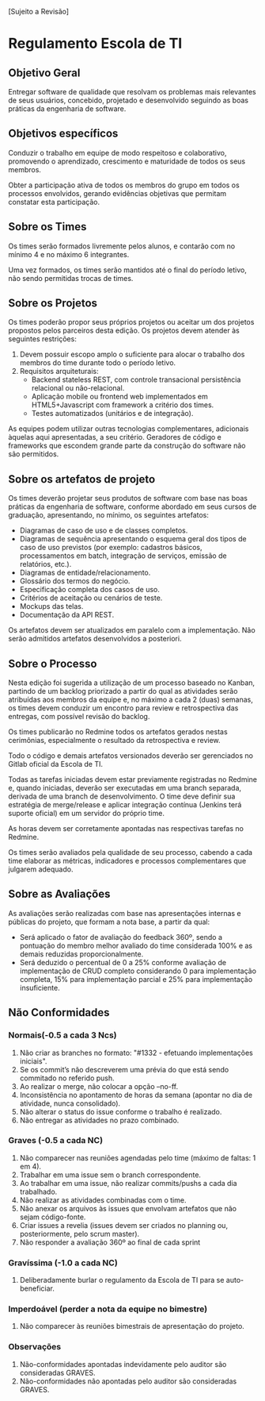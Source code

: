 [Sujeito a Revisão]
# Regulamento Escola de TI

## Objetivo Geral
Entregar software de qualidade que resolvam os problemas mais relevantes de seus usuários, concebido, projetado e desenvolvido seguindo as boas práticas da engenharia de software.

## Objetivos específicos
Conduzir o trabalho em equipe de modo respeitoso e colaborativo, promovendo o aprendizado, crescimento e maturidade de todos os seus membros.

Obter a participação ativa de todos os membros do grupo em todos os processos envolvidos, gerando evidências objetivas que permitam constatar esta participação.

## Sobre os Times
Os times serão formados livremente pelos alunos, e contarão com no mínimo 4 e no máximo 6 integrantes.

Uma vez formados, os times serão mantidos até o final do período letivo, não sendo permitidas trocas de times.

## Sobre os Projetos
Os times poderão propor seus próprios projetos ou aceitar um dos projetos propostos pelos parceiros desta edição. Os projetos devem atender às seguintes restrições:
  1. Devem possuir escopo amplo o suficiente para alocar o trabalho dos membros do time durante todo o período letivo.
  2. Requisitos arquiteturais:
     * Backend stateless REST, com controle transacional persistência relacional ou não-relacional.
     * Aplicação mobile ou frontend web implementados em HTML5+Javascript com framework a critério dos times.
     * Testes automatizados (unitários e de integração).

As equipes podem utilizar outras tecnologias complementares, adicionais àquelas aqui apresentadas, a seu critério. Geradores de código e frameworks que escondem grande parte da construção do software não são permitidos.

## Sobre os artefatos de projeto
Os times deverão projetar seus produtos de software com base nas boas práticas da engenharia de software, conforme abordado em seus cursos de graduação, apresentando, no mínimo, os seguintes artefatos:

* Diagramas de caso de uso e de classes completos.
* Diagramas de sequência apresentando o esquema geral dos tipos de caso de uso previstos (por exemplo: cadastros básicos, processamentos em batch, integração de serviços, emissão de relatórios, etc.).
* Diagramas de entidade/relacionamento.
* Glossário dos termos do negócio.
* Especificação completa dos casos de uso.
* Critérios de aceitação ou cenários de teste.
* Mockups das telas.
* Documentação da API REST.

Os artefatos devem ser atualizados em paralelo com a implementação. Não serão admitidos artefatos desenvolvidos a posteriori.

## Sobre o Processo
Nesta edição foi sugerida a utilização de um processo baseado no Kanban, partindo de um backlog priorizado a partir do qual as atividades serão atribuídas aos membros da equipe e, no máximo a cada 2 (duas) semanas, os times devem conduzir um encontro para review e retrospectiva das entregas, com possível revisão do backlog.

Os times publicarão no Redmine todos os artefatos gerados nestas cerimônias, especialmente o resultado da retrospectiva e review.

Todo o código e demais artefatos versionados deverão ser gerenciados no Gitlab oficial da Escola de TI.

Todas as tarefas iniciadas devem estar previamente registradas no Redmine e, quando iniciadas, deverão ser executadas em uma branch separada, derivada de uma branch de desenvolvimento. O time deve definir sua estratégia de merge/release e aplicar integração contínua (Jenkins terá suporte oficial) em um servidor do próprio time.

As horas devem ser corretamente apontadas nas respectivas tarefas no Redmine.

Os times serão avaliados pela qualidade de seu processo, cabendo a cada time elaborar as métricas, indicadores e processos complementares que julgarem adequado.

## Sobre as Avaliações

As avaliações serão realizadas com base nas apresentações internas e públicas do projeto, que formam a nota base, a partir da qual:
* Será aplicado o fator de avaliação do feedback 360º, sendo a pontuação do membro melhor avaliado do time considerada 100% e as demais reduzidas proporcionalmente.
* Será deduzido o percentual de 0 a 25% conforme avaliação de implementação de CRUD completo considerando 0 para implementação completa, 15% para implementação parcial e 25% para implementação insuficiente. 

## Não Conformidades
### Normais(-0.5 a cada 3 Ncs)
1. Não criar as branches no formato: "#1332 - efetuando implementações iniciais". 
2. Se os commit’s não descreverem uma prévia do que está sendo commitado no referido push.
3. Ao realizar o merge, não colocar a opção –no-ff.
4. Inconsistência no apontamento de horas da semana (apontar no dia de atividade, nunca consolidado).
5. Não alterar o status do issue conforme o trabalho é realizado.
6. Não entregar as atividades no prazo combinado.

### Graves (-0.5 a cada NC)
1. Não comparecer nas reuniões agendadas pelo time (máximo de faltas: 1 em 4).
2. Trabalhar em uma issue sem o branch correspondente.
3. Ao trabalhar em uma issue, não realizar commits/pushs a cada dia trabalhado.
4. Não realizar as atividades combinadas com o time.
5. Não anexar os arquivos às issues que envolvam artefatos que não sejam código-fonte.
6. Criar issues a revelia (issues devem ser criados no planning ou, posteriormente, pelo scrum master).
7. Não responder a avaliação 360º ao final de cada sprint

### Gravíssima (-1.0 a cada NC)
1. Deliberadamente burlar o regulamento da Escola de TI para se auto-beneficiar.

### Imperdoável (perder a nota da equipe no bimestre)
1. Não comparecer às reuniões bimestrais de apresentação do projeto.

### Observações
1. Não-conformidades apontadas indevidamente pelo auditor são consideradas GRAVES.
2. Não-conformidades não apontadas pelo auditor são consideradas GRAVES.

